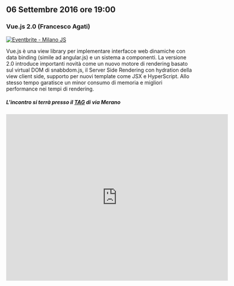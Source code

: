 ## 06 Settembre 2016 ore 19:00
### Vue.js 2.0 (Francesco Agati)


<a href="http://www.eventbrite.it/e/biglietti-milano-js-27431580596?ref=ebtn" target="_blank"><img src="https://www.eventbrite.it/custombutton?eid=27431580596" alt="Eventbrite - Milano JS" /></a>


Vue.js è una view library per implementare interfacce web dinamiche con data binding (simile ad angular.js) e un sistema a componenti.
La versione 2.0 introduce importanti novità come un nuovo motore di rendering basato sul virtual DOM di snabbdom.js, il Server Side Rendering con hydration della view client side, supporto per nuovi template come JSX e HyperScript. Allo stesso tempo garatisce un minor consumo di memoria e migliori performance nei tempi di rendering.

##### L'incontro si terrà presso il [TAG](http://milano-merano.talentgarden.org) di via Merano
<div class="frame">
  <iframe src="https://www.google.com/maps/embed?pb=!1m18!1m12!1m3!1d2796.632823664467!2d9.21910805139425!3d45.49733823914957!2m3!1f0!2f0!3f0!3m2!1i1024!2i768!4f13.1!3m3!1m2!1s0x4786c71ed10a476b%3A0xd2ec0047ea24ab80!2sTalent+Garden+Milano+-+Merano!5e0!3m2!1sit!2sit!4v1452794238477" width="600" height="450" frameborder="0" style="border:0" allowfullscreen></iframe>
</div>
